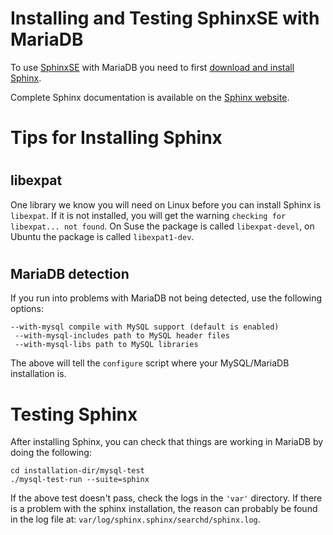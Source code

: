 # Installing and Testing SphinxSE with MariaDB

To use [SphinxSE](/en/sphinx-storage-engine/) with MariaDB you need to first [download and install Sphinx](installing-sphinx.md).

Complete Sphinx documentation is available on the [Sphinx website](http://sphinxsearch.com/docs/).

#

# Tips for Installing Sphinx

#

## libexpat

One library we know you will need on Linux before you can install Sphinx is `libexpat`. If it is not installed, you will get the 
warning `checking for libexpat... not found`.
On Suse the package is called `libexpat-devel`,
on Ubuntu the package is called `libexpat1-dev`.

#

## MariaDB detection

If you run into problems with MariaDB not being detected, use the
following options:

```
--with-mysql compile with MySQL support (default is enabled)
 --with-mysql-includes path to MySQL header files
 --with-mysql-libs path to MySQL libraries
```

The above will tell the `configure` script where your MySQL/MariaDB
installation is.

#

# Testing Sphinx

After installing Sphinx, you can check that things are working in MariaDB by
doing the following:

```
cd installation-dir/mysql-test
./mysql-test-run --suite=sphinx
```

If the above test doesn't pass, check the logs in the `'var'` directory.
If there is a problem with the sphinx installation, the reason can probably
be found in the log file at: `var/log/sphinx.sphinx/searchd/sphinx.log`.